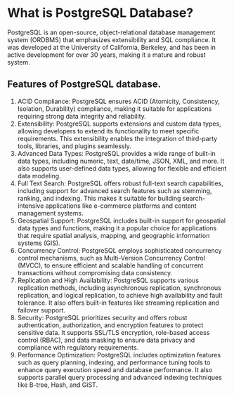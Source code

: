 # What is PostgreSQL Database?
PostgreSQL is an open-source, object-relational database management system (ORDBMS) that emphasizes extensibility and SQL compliance. It was developed at the University of California, Berkeley, and has been in active development for over 30 years, making it a mature and robust system.

## Features of PostgreSQL database.
1. ACID Compliance: PostgreSQL ensures ACID (Atomicity, Consistency, Isolation, Durability) compliance, making it suitable for applications requiring strong data integrity and reliability.
2. Extensibility: PostgreSQL supports extensions and custom data types, allowing developers to extend its functionality to meet specific requirements. This extensibility enables the integration of third-party tools, libraries, and plugins seamlessly.
3. Advanced Data Types: PostgreSQL provides a wide range of built-in data types, including numeric, text, date/time, JSON, XML, and more. It also supports user-defined data types, allowing for flexible and efficient data modeling.
4. Full Text Search: PostgreSQL offers robust full-text search capabilities, including support for advanced search features such as stemming, ranking, and indexing. This makes it suitable for building search-intensive applications like e-commerce platforms and content management systems.
5. Geospatial Support: PostgreSQL includes built-in support for geospatial data types and functions, making it a popular choice for applications that require spatial analysis, mapping, and geographic information systems (GIS).
6. Concurrency Control: PostgreSQL employs sophisticated concurrency control mechanisms, such as Multi-Version Concurrency Control (MVCC), to ensure efficient and scalable handling of concurrent transactions without compromising data consistency.
7. Replication and High Availability: PostgreSQL supports various replication methods, including asynchronous replication, synchronous replication, and logical replication, to achieve high availability and fault tolerance. It also offers built-in features like streaming replication and failover support.
8. Security: PostgreSQL prioritizes security and offers robust authentication, authorization, and encryption features to protect sensitive data. It supports SSL/TLS encryption, role-based access control (RBAC), and data masking to ensure data privacy and compliance with regulatory requirements.
9. Performance Optimization: PostgreSQL includes optimization features such as query planning, indexing, and performance tuning tools to enhance query execution speed and database performance. It also supports parallel query processing and advanced indexing techniques like B-tree, Hash, and GiST.

